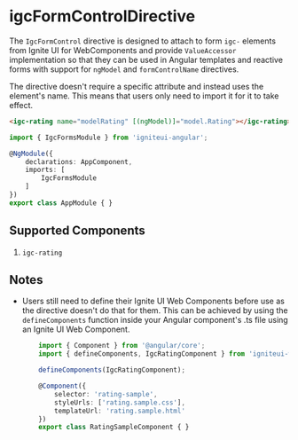 # igcFormControlDirective

The `IgcFormControl` directive is designed to attach to form `igc-` elements from Ignite UI for WebComponents and provide `ValueAccessor` implementation so that they can be used in Angular templates and reactive forms with support for `ngModel` and `formControlName` directives.

The directive doesn't require a specific attribute and instead uses the element's name. This means that users only need to import it for it to take effect.

```html
<igc-rating name="modelRating" [(ngModel)]="model.Rating"></igc-rating>
```

```typescript
import { IgcFormsModule } from 'igniteui-angular';

@NgModule({
    declarations: AppComponent,
    imports: [
        IgcFormsModule
    ]
})
export class AppModule { }
```

## Supported Components

1. `igc-rating`

## Notes

- Users still need to define their Ignite UI Web Components before use as the directive doesn't do that for them. This can be achieved by using the `defineComponents` function inside your Angular component's .ts file using an Ignite UI Web Component.
    ```typescript
        import { Component } from '@angular/core';
        import { defineComponents, IgcRatingComponent } from 'igniteui-webcomponents';

        defineComponents(IgcRatingComponent);

        @Component({
            selector: 'rating-sample',
            styleUrls: ['rating.sample.css'],
            templateUrl: 'rating.sample.html'
        })
        export class RatingSampleComponent { }
    ```